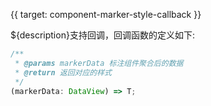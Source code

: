 {{ target: component-marker-style-callback }}

<!-- StyleCallback -->

${description}支持回调，回调函数的定义如下:

```ts
/**
 * @params markerData 标注组件聚合后的数据
 * @return 返回对应的样式
 */
(markerData: DataView) => T;
```

